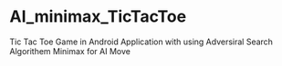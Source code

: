# AI_minimax_TicTacToe
Tic Tac Toe Game in Android Application with using Adversiral Search Algorithem Minimax for AI Move 
